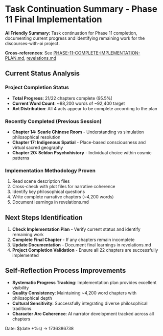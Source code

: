 # Task Continuation Summary - Phase 11 Final Implementation

**AI Friendly Summary:** Task continuation for Phase 11 completion, documenting current progress and identifying remaining work for the discourses-with-ai project.

**Cross-references**: See [PHASE-11-COMPLETE-IMPLEMENTATION-PLAN.md](../PHASE-11-COMPLETE-IMPLEMENTATION-PLAN.md), [revelations.md](revelations.md)

## Current Status Analysis

### Project Completion Status
- **Total Progress**: 21/22 chapters complete (95.5%)
- **Current Word Count**: ~88,200 words of ~92,400 target
- **Act Distribution**: All 4 acts appear to be complete according to the plan

### Recently Completed (Previous Session)
- **Chapter 14: Searle Chinese Room** - Understanding vs simulation philosophical resolution
- **Chapter 17: Indigenous Spatial** - Place-based consciousness and virtual sacred geography
- **Chapter 20: Seldon Psychohistory** - Individual choice within cosmic patterns

### Implementation Methodology Proven
1. Read scene description files
2. Cross-check with plot files for narrative coherence  
3. Identify key philosophical questions
4. Write complete narrative chapters (~4,200 words)
5. Document learnings in revelations.md

## Next Steps Identification
1. **Check Implementation Plan** - Verify current status and identify remaining work
2. **Complete Final Chapter** - If any chapters remain incomplete
3. **Update Documentation** - Document final learnings in revelations.md
4. **Project Completion Validation** - Ensure all 22 chapters are successfully implemented

## Self-Reflection Process Improvements
- **Systematic Progress Tracking**: Implementation plan provides excellent visibility
- **Quality Consistency**: Maintaining ~4,200 word chapters with philosophical depth
- **Cultural Sensitivity**: Successfully integrating diverse philosophical traditions
- **Character Arc Coherence**: AI narrator development tracked across all chapters

Date: $(date +%s) → 1736386738
